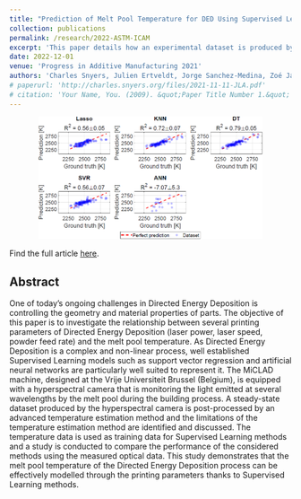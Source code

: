 ```yaml
---
title: "Prediction of Melt Pool Temperature for DED Using Supervised Learning Methods on Optical Measurement Data"
collection: publications
permalink: /research/2022-ASTM-ICAM
excerpt: 'This paper details how an experimental dataset is produced by temperature estimation during the Directed Energy Deposition of 316L stainless steel. The temperature data is used as training data for supervised-learning methods, and a study is conducted to compare the performance of the considered methods using the measured optical data.'
date: 2022-12-01
venue: 'Progress in Additive Manufacturing 2021'
authors: 'Charles Snyers, Julien Ertveldt, Jorge Sanchez-Medina, Zoé Jardon and Jan Helsen'
# paperurl: 'http://charles.snyers.org/files/2021-11-11-JLA.pdf'
# citation: 'Your Name, You. (2009). &quot;Paper Title Number 1.&quot; <i>Journal 1</i>. 1(1).'
---
```

<p align="center">
  <img src="/images/2022-ASTM-ICAM_regressionplots.png" width=400/>
</p>

Find the full article [here](https://charles.snyers.org/files/2022-12-01-ASTM-ICAM.pdf).

## Abstract
One of today’s ongoing challenges in Directed Energy Deposition is controlling the geometry and material properties of parts. The objective of this paper is to investigate the relationship between several printing parameters of Directed Energy Deposition (laser power, laser speed, powder feed rate) and the melt pool temperature. As Directed Energy Deposition is a complex and non-linear process, well established Supervised Learning models such as support vector regression and artificial neural networks are particularly well suited to represent it. The MiCLAD machine, designed at the Vrije Universiteit Brussel (Belgium), is equipped with a hyperspectral camera that is monitoring the light emitted at several wavelengths by the melt pool during the building process. A steady-state dataset produced by the hyperspectral camera is post-processed by an advanced temperature estimation method and the limitations of the temperature estimation method are identified and discussed. The temperature data is used as training data for Supervised Learning methods and a study is conducted to compare the performance of the considered methods using the measured optical data. This study demonstrates that the melt pool temperature of the Directed Energy Deposition process can be effectively modelled through the printing parameters thanks to Supervised Learning methods.

<!-- ## Copyright
This article may be downloaded for personal use only. Any other use requires prior permission of the author and AIP Publishing. This article appeared in the Journal of Laser Applications 33, 042052 (2021) and may be found at [https://doi.org/10.2351/7.0000526](https://doi.org/10.2351/7.0000526). -->

<!-- ![Artifical in-situ monitoring data](/images/fakeImageComparison.png){:height="50%" width="50%"} -->
<!-- [Download paper here](http://academicpages.github.io/files/paper1.pdf) -->
<!-- Recommended citation: Your Name, You. (2009). "Paper Title Number 1." <i>Journal 1</i>. 1(1). -->